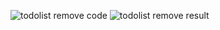![todolist remove code](https://user-images.githubusercontent.com/40156908/43373282-39d9e7ec-93db-11e8-9687-08c2bfea594a.PNG)
![todolist remove result](https://user-images.githubusercontent.com/40156908/43373283-3a2ebe8e-93db-11e8-92ec-50acda01072a.PNG)
